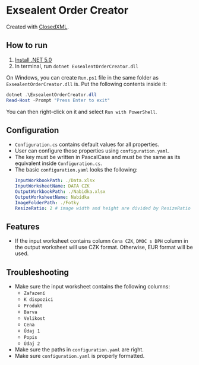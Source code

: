 # Exsealent Order Creator

Created with [ClosedXML](https://github.com/ClosedXML/ClosedXML).

## How to run

1. [Install .NET 5.0](https://dotnet.microsoft.com/download/dotnet/5.0)
2. In terminal, run `dotnet ExsealentOrderCreator.dll`

On Windows, you can create `Run.ps1` file in the same folder as `ExsealentOrderCreator.dll` is. Put the following
contents inside it:

```powershell
dotnet .\ExsealentOrderCreator.dll
Read-Host -Prompt "Press Enter to exit"
```

You can then right-click on it and select `Run with PowerShell`.

## Configuration

- `Configuration.cs` contains default values for all properties.
- User can configure those properties using `configuration.yaml`.
- The key must be written in PascalCase and must be the same as its equivalent inside `Configuration.cs`.
- The basic `configuration.yaml` looks the following:
  ```yaml
  InputWorkbookPath: ./Data.xlsx
  InputWorksheetName: DATA CZK
  OutputWorkbookPath: ./Nabidka.xlsx
  OutputWorksheetName: Nabídka
  ImageFolderPath: ./Fotky
  ResizeRatio: 2 # image width and height are divided by ResizeRatio
  ```

## Features

- If the input worksheet contains column `Cena CZK`, `DMOC s DPH` column in the output worksheet will use CZK format.
  Otherwise, EUR format will be used.

## Troubleshooting

- Make sure the input worksheet contains the following columns:
    - `Zařazení`
    - `K dispozici`
    - `Produkt`
    - `Barva`
    - `Velikost`
    - `Cena`
    - `Údaj 1`
    - `Popis`
    - `Údaj 2`
- Make sure the paths in `configuration.yaml` are right.
- Make sure `configuration.yaml` is properly formatted.
